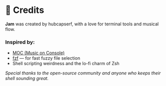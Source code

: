 # 🙌 Credits

**Jam** was created by hubcapserf, with a love for terminal tools and musical flow.

### Inspired by:
- [MOC (Music on Console)](https://moc.daper.net/)
- [fzf](https://github.com/junegunn/fzf) — for fast fuzzy file selection
- Shell scripting weirdness and the lo-fi charm of Zsh

_Special thanks to the open-source community and anyone who keeps their shell sounding great._
